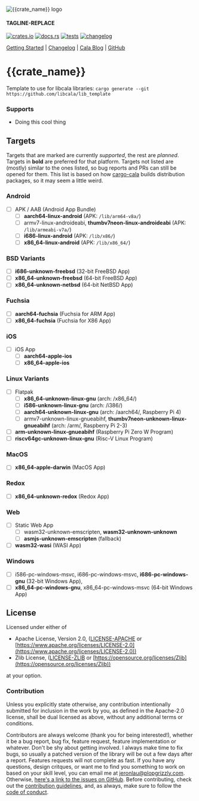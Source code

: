 ![{{crate_name}} logo](https://github.com/libcala/{{crate_name}}/blob/master/res/logo.svg)
#### TAGLINE-REPLACE
[![crates.io](https://img.shields.io/crates/v/{{crate_name}}.svg)](https://crates.io/crates/{{crate_name}})
[![docs.rs](https://docs.rs/{{crate_name}}/badge.svg)](https://docs.rs/{{crate_name}})
[![tests](https://github.com/libcala/{{crate_name}}/workflows/tests/badge.svg)](https://github.com/libcala/{{crate_name}}/actions?query=workflow%3Atests)
[![changelog](https://img.shields.io/badge/changelog-green.svg)]()

[Getting Started](https://docs.rs/{{crate_name}}#getting-started) |
[Changelog](https://github.com/libcala/{{crate_name}}/blob/master/CHANGELOG.md) |
[Cala Blog](https://libcala.github.io#blog) |
[GitHub](https://github.com/libcala/{{crate_name}})

# {{crate_name}}
Template to use for libcala libraries: `cargo generate --git https://github.com/libcala/lib_template`

### Supports
 - Doing this cool thing

## Targets
Targets that are marked are currently *supported*, the rest are *planned*.
Targets in **bold** are preferred for that platform.  Targets not listed are
(mostly) similar to the ones listed, so bug reports and PRs can still be opened
for them.  This list is based on how
[cargo-cala](https://github.com/libcala/cargo-cala) builds distribution
packages, so it may seem a little weird.

### Android
 - [ ] APK / AAB (Android App Bundle)
   - [ ] **aarch64-linux-android** (APK: `/lib/arm64-v8a/`)
   - [ ] armv7-linux-androideabi, **thumbv7neon-linux-androideabi** (APK:
     `/lib/armeabi-v7a/`)
   - [ ] **i686-linux-android** (APK: `/lib/x86/`)
   - [ ] **x86_64-linux-android** (APK: `/lib/x86_64/`)

### BSD Variants
 - [ ] **i686-unknown-freebsd** (32-bit FreeBSD App)
 - [ ] **x86_64-unknown-freebsd** (64-bit FreeBSD App)
 - [ ] **x86_64-unknown-netbsd** (64-bit NetBSD App)

### Fuchsia
 - [ ] **aarch64-fuchsia** (Fuchsia for ARM App)
 - [ ] **x86_64-fuchsia** (Fuchsia for X86 App)

### iOS
 - [ ] iOS App
   - [ ] **aarch64-apple-ios**
   - [ ] **x86_64-apple-ios**

### Linux Variants
 - [ ] Flatpak
   - [ ] **x86_64-unknown-linux-gnu** (arch: /x86_64/)
   - [ ] **i586-unknown-linux-gnu** (arch: /i386/)
   - [ ] **aarch64-unknown-linux-gnu** (arch: /aarch64/, Raspberry Pi 4)
   - [ ] armv7-unknown-linux-gnueabihf, **thumbv7neon-unknown-linux-gnueabihf**
     (arch: /arm/, Raspberry Pi 2-3)
 - [ ] **arm-unknown-linux-gnueabihf** (Raspberry Pi Zero W Program)
 - [ ] **riscv64gc-unknown-linux-gnu** (Risc-V Linux Program)

### MacOS
 - [ ] **x86_64-apple-darwin** (MacOS App)

### Redox
 - [ ] **x86_64-unknown-redox** (Redox App)

### Web
 - [ ] Static Web App
   - [ ] wasm32-unknown-emscripten, **wasm32-unknown-unknown**
   - [ ] **asmjs-unknown-emscripten** (fallback)
 - [ ] **wasm32-wasi** (WASI App)

### Windows
 - [ ] i586-pc-windows-msvc, i686-pc-windows-msvc, **i686-pc-windows-gnu**
   (32-bit Windows App),
 - [ ] **x86_64-pc-windows-gnu**, x86\_64-pc-windows-msvc (64-bit Windows App)

## License
Licensed under either of
 - Apache License, Version 2.0,
   ([LICENSE-APACHE](https://github.com/libcala/{{crate_name}}/blob/master/LICENSE-APACHE) or
   [https://www.apache.org/licenses/LICENSE-2.0](https://www.apache.org/licenses/LICENSE-2.0))
 - Zlib License,
   ([LICENSE-ZLIB](https://github.com/libcala/{{crate_name}}/blob/master/LICENSE-ZLIB) or
   [https://opensource.org/licenses/Zlib](https://opensource.org/licenses/Zlib))

at your option.

### Contribution
Unless you explicitly state otherwise, any contribution intentionally submitted
for inclusion in the work by you, as defined in the Apache-2.0 license, shall be
dual licensed as above, without any additional terms or conditions.

Contributors are always welcome (thank you for being interested!), whether it
be a bug report, bug fix, feature request, feature implementation or whatever.
Don't be shy about getting involved.  I always make time to fix bugs, so usually
a patched version of the library will be out a few days after a report.
Features requests will not complete as fast.  If you have any questions, design
critques, or want me to find you something to work on based on your skill level,
you can email me at [jeronlau@plopgrizzly.com](mailto:jeronlau@plopgrizzly.com).
Otherwise,
[here's a link to the issues on GitHub](https://github.com/libcala/{{crate_name}}/issues).
Before contributing, check out the
[contribution guidelines](https://github.com/libcala/{{crate_name}}/blob/master/CONTRIBUTING.md),
and, as always, make sure to follow the
[code of conduct](https://github.com/libcala/{{crate_name}}/blob/master/CODE_OF_CONDUCT.md).
